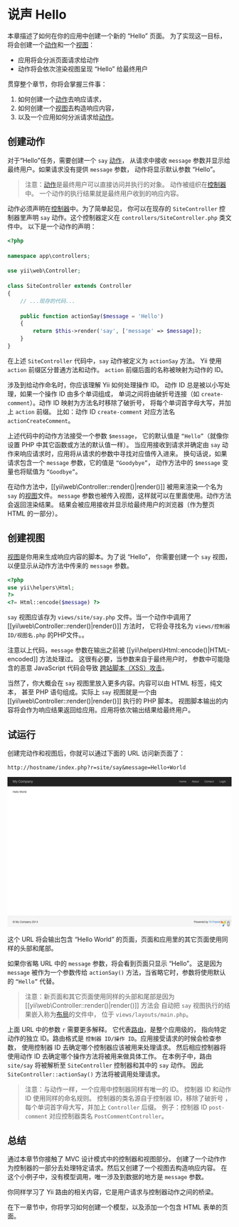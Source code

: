 说声 Hello
============

本章描述了如何在你的应用中创建一个新的 “Hello” 页面。
为了实现这一目标，
将会创建一个[动作](structure-controllers.md#creating-actions)和一个[视图](structure-views.md)：

* 应用将会分派页面请求给动作
* 动作将会依次渲染视图呈现 “Hello” 给最终用户

贯穿整个章节，你将会掌握三件事：

1. 如何创建一个[动作](structure-controllers.md)去响应请求，
2. 如何创建一个[视图](structure-views.md)去构造响应内容，
3. 以及一个应用如何分派请求给[动作](structure-controllers.md#creating-actions)。


创建动作 <span id="creating-action"></span>
------------------

对于“Hello”任务，需要创建一个 `say` [动作](structure-controllers.md#creating-actions)，
从请求中接收 `message` 参数并显示给最终用户。如果请求没有提供 `message` 参数，
动作将显示默认参数 “Hello”。

> 注意：[动作](structure-controllers.md#creating-actions)是最终用户可以直接访问并执行的对象。
  动作被组织在[控制器](structure-controllers.md)中。
  一个动作的执行结果就是最终用户收到的响应内容。

动作必须声明在[控制器](structure-controllers.md)中。为了简单起见，
你可以在现存的 `SiteController` 控制器里声明 `say` 动作。这个控制器定义在 `controllers/SiteController.php` 类文件中。
以下是一个动作的声明：

```php
<?php

namespace app\controllers;

use yii\web\Controller;

class SiteController extends Controller
{
    // ...现存的代码...

    public function actionSay($message = 'Hello')
    {
        return $this->render('say', ['message' => $message]);
    }
}
```

在上述 `SiteController` 代码中，`say` 动作被定义为 `actionSay` 方法。
Yii 使用 `action` 前缀区分普通方法和动作。
`action` 前缀后面的名称被映射为动作的 ID。

涉及到给动作命名时，你应该理解 Yii 如何处理操作 ID。
动作 ID 总是被以小写处理，如果一个操作 ID 由多个单词组成，
单词之间将由破折号连接（如 `create-comment`）。动作 ID 映射为方法名时移除了破折号，
将每个单词首字母大写，并加上 `action` 前缀。 
比如：动作 ID `create-comment` 对应方法名 `actionCreateComment`。

上述代码中的动作方法接受一个参数 `$message`，
它的默认值是 `“Hello”`（就像你设置 PHP 中其它函数或方法的默认值一样）。
当应用接收到请求并确定由 `say` 动作来响应请求时，应用将从请求的参数中寻找对应值传入进来。
换句话说，如果请求包含一个 `message` 参数，它的值是 `“Goodybye”`，
动作方法中的 `$message` 变量也将赋值为 `“Goodbye”`。

在动作方法中，[[yii\web\Controller::render()|render()]] 被用来渲染一个名为
`say` 的[视图](structure-views.md)文件。
`message` 参数也被传入视图，这样就可以在里面使用。动作方法会返回渲染结果。
结果会被应用接收并显示给最终用户的浏览器（作为整页 HTML 的一部分）。


创建视图 <span id="creating-view"></span>
---------------

[视图](structure-views.md)是你用来生成响应内容的脚本。为了说 “Hello”，
你需要创建一个 `say` 视图，以便显示从动作方法中传来的 `message` 参数。

```php
<?php
use yii\helpers\Html;
?>
<?= Html::encode($message) ?>
```

`say` 视图应该存为 `views/site/say.php` 文件。当一个动作中调用了 [[yii\web\Controller::render()|render()]] 方法时，
它将会寻找名为 `views/控制器 ID/视图名.php` 的PHP文件。。

注意以上代码，`message` 参数在输出之前被 [[yii\helpers\Html::encode()|HTML-encoded]] 方法处理过。
这很有必要，当参数来自于最终用户时，
参数中可能隐含的恶意 JavaScript 代码会导致
[跨站脚本（XSS）攻击](http://en.wikipedia.org/wiki/Cross-site_scripting)。

当然了，你大概会在 `say` 视图里放入更多内容。内容可以由 HTML 标签，纯文本，
甚至 PHP 语句组成。实际上 `say` 视图就是一个由 [[yii\web\Controller::render()|render()]] 执行的 PHP 脚本。
视图脚本输出的内容将会作为响应结果返回给应用。应用将依次输出结果给最终用户。


试运行 <span id="trying-it-out"></span>
-------------

创建完动作和视图后，你就可以通过下面的 URL 访问新页面了：

```
http://hostname/index.php?r=site/say&message=Hello+World
```

![Hello World](images/start-hello-world.png)

这个 URL 将会输出包含 “Hello World” 的页面，页面和应用里的其它页面使用同样的头部和尾部。

如果你省略 URL 中的 `message` 参数，将会看到页面只显示 “Hello”。
这是因为 `message` 被作为一个参数传给 `actionSay()` 方法，当省略它时，参数将使用默认的 `“Hello”` 代替。

> 注意：新页面和其它页面使用同样的头部和尾部是因为 [[yii\web\Controller::render()|render()]] 方法会
  自动把 `say` 视图执行的结果嵌入称为[布局](structure-views.md#layouts)的文件中，
  位于 `views/layouts/main.php`。

上面 URL 中的参数 `r` 需要更多解释。
它代表[路由](runtime-routing.md)，是整个应用级的，
指向特定动作的独立 ID。路由格式是 `控制器 ID/操作 ID`。应用接受请求的时候会检查参数，
使用控制器 ID 去确定哪个控制器应该被用来处理请求。
然后相应控制器将使用动作 ID 去确定哪个操作方法将被用来做具体工作。
在本例子中，路由 `site/say` 将被解析至 `SiteController` 控制器和其中的 `say` 动作。
因此 `SiteController::actionSay()` 方法将被调用处理请求。

> 注意：与动作一样，一个应用中控制器同样有唯一的 ID。
  控制器 ID 和动作 ID 使用同样的命名规则。
  控制器的类名源自于控制器 ID，移除了破折号
  ，每个单词首字母大写，并加上 `Controller` 后缀。
  例子：控制器 ID `post-comment` 对应控制器类名 `PostCommentController`。


总结 <span id="summary"></span>
-------

通过本章节你接触了 MVC 设计模式中的控制器和视图部分。
创建了一个动作作为控制器的一部分去处理特定请求。然后又创建了一个视图去构造响应内容。
在这个小例子中，没有模型调用，唯一涉及到数据的地方是 `message` 参数。

你同样学习了 Yii 路由的相关内容，它是用户请求与控制器动作之间的桥梁。

在下一章节中，你将学习如何创建一个模型，以及添加一个包含 HTML 表单的页面。
